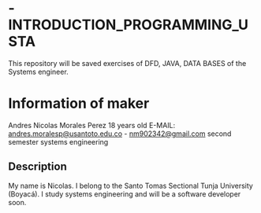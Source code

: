 # -INTRODUCTION_PROGRAMMING_USTA
This repository will be saved exercises of DFD, JAVA, DATA BASES of the Systems engineer.
# Information of maker
Andres Nicolas Morales Perez
18 years old
E-MAIL: andres.moralesp@usantoto.edu.co - nm902342@gmail.com
second semester systems engineering
## Description
My name is Nicolas. I belong to the Santo Tomas Sectional Tunja University (Boyacá). I study systems engineering and will be a software developer soon.
